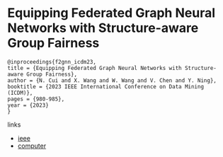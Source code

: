 # Equipping Federated Graph Neural Networks with Structure-aware Group Fairness

```
@inproceedings{f2gnn_icdm23,
title = {Equipping Federated Graph Neural Networks with Structure-aware Group Fairness},
author = {N. Cui and X. Wang and W. Wang and V. Chen and Y. Ning},
booktitle = {2023 IEEE International Conference on Data Mining (ICDM)},
pages = {980-985},
year = {2023}
}
```

links
- [ieee](https://doi.org/10.1109/ICDM58522.2023.00111)
- [computer](https://doi.ieeecomputersociety.org/10.1109/ICDM58522.2023.00111)
